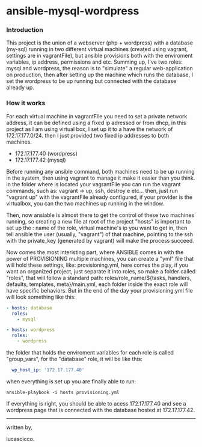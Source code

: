 # ansible-mysql-wordpress

### Introduction

This project is the union of a webserver (php + wordpress) with a database (my-sql) running in two different virtual machines (created using vagrant, settings are in vagrantFile), but
ansible provisions both with the enviroment variables, ip address, permissions and etc. Summing up, I've two roles: mysql and wordpress, the reason is to "simulate"
a regular web-application on production, then after setting up the machine which runs the database, I set the wordpress to be up running but connected with the database already up.

### How it works

For each virtual machine in vagrantFile you need to set a private network address, it can
be defined using a fixed ip adressed or from dhcp, in this project as I am using virtual box, 
I set up it to a have the network of 172.17.177.0/24. then I just provided two fixed ip addresses to both machines.
 - 172.17.177.40 (wordpress)
 - 172.17.177.42 (mysql)
 
Before running any ansible command, both machines need to be up running in the system, then using vagrant to manage it make it easier than you think. 
in the folder where is located your vagrantFile you can run the vagrant commands, such as: vagrant -> up, ssh, destroy e etc... then, just run "vagrant up" with the
vagrantFile already configured, if your provider is the virtualbox, you can the two machines up running in the window.

Then, now ansiable is almost there to get the control of these two machines running, so creating a new file at root of the project "hosts" is important to set up the
: name of the role, virtual machine's ip you want to get in, then tell ansible the user (usually, "vagrant") of that machine, pointing to the ssh with the private_key (generated by vagrant) will make the process succeed.

Now comes the most interisting part, where ANSIBLE comes in with the power of PROVISIONING multiple machines, you can create a "yml" file that will hold these settings, like: 
provisioning.yml, here comes the play, if you want an organized project, just separate it into roles, so make a folder called "roles", that will follow a standard path:
roles/role_name/${tasks, handlers, defaults, templates, meta}/main.yml, each folder inside the exact role will have specific behaviors. But in the end of the day your provisioning.yml file 
will look something like this:

``` yaml
- hosts: database
  roles:
    - mysql

- hosts: wordpress
  roles:
    - wordpress
```

the folder that holds the enviroment variables for each role is called "group_vars", for the "database" role, it will be like this:

``` yaml
  wp_host_ip: '172.17.177.40'

```

when everything is set up you are finally able to run:

`ansible-playbook -i hosts provisioning.yml`

If everything is right, you should be able to acess 172.17.177.40 and see a wordpress page that is connected with the database hosted at 172.17.177.42.

<hr />

written by,

lucascicco.

